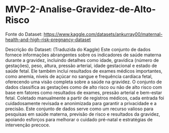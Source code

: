 # MVP-2-Analise-Gravidez-de-Alto-Risco

Fonte do Dataset: 
https://www.kaggle.com/datasets/ankurray00/maternal-health-and-high-risk-pregnancy-dataset

Descrição do Dataset: 
(Traduzida do Kaggle)
Este conjunto de dados fornece informações abrangentes sobre os indicadores de saúde materna durante a gravidez, incluindo detalhes como idade, gravídica (número de gestações), peso, altura, pressão arterial, idade gestacional e estado de saúde fetal. Ele também inclui resultados de exames médicos importantes, como anemia, níveis de açúcar no sangue e frequência cardíaca fetal, oferecendo uma visão completa sobre a saúde na gravidez. O conjunto de dados classifica as gestações como de alto risco ou não de alto risco com base em fatores como resultados de exames, pressão arterial e bem-estar fetal. Coletado manualmente a partir de registros médicos, cada entrada foi cuidadosamente revisada e anonimizada para garantir a privacidade e a precisão. Este conjunto de dados serve como um recurso valioso para pesquisas em saúde materna, previsão de risco e resultados da gravidez, apoiando esforços para melhorar o cuidado pré-natal e estratégias de intervenção precoce.
